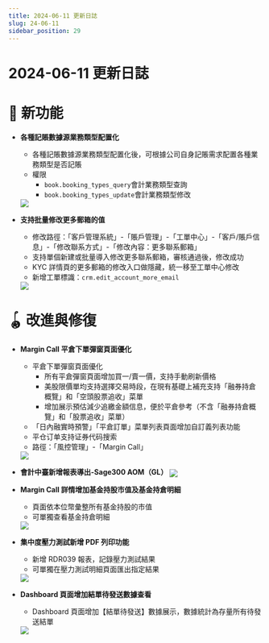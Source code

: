 ```yaml
---
title: 2024-06-11 更新日誌
slug: 24-06-11
sidebar_position: 29
---
```



# 2024-06-11 更新日誌

# 🎉 新功能

- <b>各種記賬數據源業務類型配置化</b>
    - 各種記賬數據源業務類型配置化後，可根據公司自身記賬需求配置各種業務類型是否記賬
    - 權限
        - `book.booking_types_query`會計業務類型查詢
        - `book.booking_types_update`會計業務類型修改
    <img src="/assets/UCTkbGJUSogFK6xmOz2c0d7onsh.png" src-width="3810" src-height="960" align="center"/>

- <b>支持批量修改更多郵箱的值</b>
    - 修改路徑：「客戶管理系統」-「賬戶管理」-「工單中心」-「客戶/賬戶信息」-「修改聯系方式」-「修改內容：更多聯系郵箱」
    - 支持單個新建或批量導入修改更多聯系郵箱，審核通過後，修改成功
    - KYC 詳情頁的更多郵箱的修改入口做隱藏，統一移至工單中心修改
    - 新增工單標識：`crm.edit_account_more_email`
    <img src="/assets/TRRQbABeqoPnygx4ObDcvpRkn5d.png" src-width="2612" src-height="1390" align="center"/>

# 🪀 改進與修復

- <b>M</b><b>argin </b><b>C</b><b>all</b><b> </b><b>平倉下單彈窗頁面優化</b>
    - 平倉下單彈窗頁面優化
        - 所有平倉彈窗頁面增加買一/賣一價，支持手動刷新價格
        - 美股限價單均支持選擇交易時段，在現有基礎上補充支持「融券持倉概覽」和「空頭股票追收」菜單
        - 增加展示預估減少追繳金額信息，便於平倉參考（不含「融券持倉概覽」和「股票追收」菜單）
    - 「日內融實時預警」「平倉訂單」菜單列表頁面增加自訂義列表功能
    - 平仓订单支持证券代码搜索
    - 路徑：「風控管理」-「Margin Call」
    <img src="/assets/ZxS9b96uioF7s8x6UvFc3jOjnGf.png" src-width="3742" src-height="1590" align="center"/>

- <b>會計中臺新增報表導出-Sage300 AOM（GL）</b>
    <img src="/assets/BlbNbqckZoZ48YxgpTIcX5lhnlr.png" src-width="3804" src-height="1772" align="center"/>

- <b>Margin Call 詳情增加基金持股市值及基金持倉明細</b>
    - 頁面依本位幣彙整所有基金持股的市值
    - 可單獨查看基金持倉明細
    <img src="/assets/F2gObrA5Qov0rEx8QI9cg90zn2d.png" src-width="2838" src-height="1340" align="center"/>

- <b>集中度壓力測試新增 PDF 列印功能</b>
    - 新增 RDR039 報表，記錄壓力測試結果
    - 可單獨在壓力測試明細頁面匯出指定結果
    <img src="/assets/KJKkbM2O0owgksxLCyHcMgBCnRc.png" src-width="2806" src-height="1238" align="center"/>

- <b>Dashboard</b><b> </b><b>頁面增加結單待發送數據查看</b>
    - Dashboard 頁面增加【結單待發送】數據展示，數據統計為存量所有待發送結單
    <img src="/assets/TnTkb5NiUoC5YUxosaecUpDJnQe.png" src-width="3232" src-height="830" align="center"/>
    
